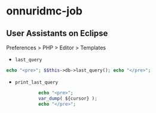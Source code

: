 # onnuridmc-job

## User Assistants on Eclipse
Preferences > PHP > Editor > Templates
* `last_query`
```php
echo "<pre>"; $$this->db->last_query(); echo "</pre>";
```
* `print_last_query`
```php
			echo "<pre>";
			var_dump( ${cursor} );
			echo "</pre>";
```
